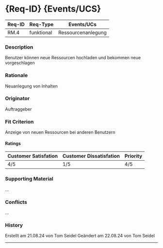 # {Req-ID} {Events/UCS}

| Req-ID | Req-Type | Events/UCs |
|--------|----------|------------|
| RM.4   |    funktional      |     Ressourcenanlegung       |

### Description
Benutzer können neue Ressourcen hochladen und bekommen neue vorgeschlagen

### Rationale
Neuanlegung von Inhalten

### Originator
Auftraggeber

### Fit Criterion
Anzeige von neuen Ressourcen bei anderen Benutzern

#### Ratings
| Customer Satisfation | Customer Dissatisfation | Priority |
|----------------------|-------------------------|----------|
| 4/5                  | 1/5                     | 4/5      |

### Supporting Material
...

### Conflicts
...

### History
Erstellt am 21.08.24 von Tom Seidel
Geändert am 22.08.24 von Tom Seidel

---
